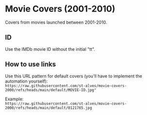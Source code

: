 # Movie Covers (2001-2010)
Covers from movies launched between 2001-2010.

## ID
Use the IMDb movie ID without the initial "tt".

## How to use links
Use this URL pattern for default covers (you'll have to implement the automation yourself):
<br>```https://raw.githubusercontent.com/st-alves/movie-covers-2000/refs/heads/main/default/MOVIE-ID.jpg"```

Example: 
<br>```https://raw.githubusercontent.com/st-alves/movie-covers-2000/refs/heads/main/default/0121765.jpg```
